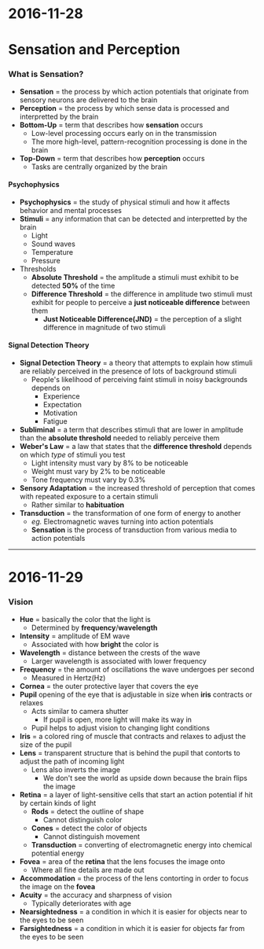 # 2016-11-28

# Sensation and Perception

### What is Sensation?
- **Sensation** = the process by which action potentials that originate from sensory neurons are delivered to the brain
- **Perception** = the process by which sense data is processed and interpretted by the brain
- **Bottom-Up** = term that describes how **sensation** occurs
    * Low-level processing occurs early on in the transmission
    * The more high-level, pattern-recognition processing is done in the brain
- **Top-Down** = term that describes how **perception** occurs
    * Tasks are centrally organized by the brain

#### Psychophysics
- **Psychophysics** = the study of physical stimuli and how it affects behavior and mental processes
- **Stimuli** = any information that can be detected and interpretted by the brain
    * Light
    * Sound waves
    * Temperature
    * Pressure
- Thresholds
    * **Absolute Threshold** = the amplitude a stimuli must exhibit to be detected **50%** of the time
    * **Difference Threshold** = the difference in amplitude two stimuli must exhibit for people to perceive a **just noticeable difference** between them
        + **Just Noticeable Difference(JND)** = the perception of a slight difference in magnitude of two stimuli

#### Signal Detection Theory
- **Signal Detection Theory** = a theory that attempts to explain how stimuli are reliably perceived in the presence of lots of background stimuli
    * People's likelihood of perceiving faint stimuli in noisy backgrounds depends on
        + Experience
        + Expectation
        + Motivation
        + Fatigue
- **Subliminal** = a term that describes stimuli that are lower in amplitude than the **absolute threshold** needed to reliably perceive them
- **Weber's Law** = a law that states that the **difference threshold** depends on which *type* of stimuli you test
    * Light intensity must vary by 8% to be noticeable
    * Weight must vary by 2% to be noticeable
    * Tone frequency must vary by 0.3%
- **Sensory Adaptation** = the increased threshold of perception that comes with repeated exposure to a certain stimuli
    * Rather similar to **habituation**
- **Transduction** = the transformation of one form of energy to another
    * *eg.* Electromagnetic waves turning into action potentials
    * **Sensation** is the process of transduction from various media to action potentials


---


# 2016-11-29

### Vision
- **Hue** = basically the color that the light is
    * Determined by **frequency**/**wavelength**
- **Intensity** = amplitude of EM wave
    * Associated with how **bright** the color is
- **Wavelength** = distance between the crests of the wave
    * Larger wavelength is associated with lower frequency
- **Frequency** = the amount of oscillations the wave undergoes per second
    * Measured in Hertz(Hz)
- **Cornea** = the outer protective layer that covers the eye
- **Pupil** opening of the eye that is adjustable in size when **iris** contracts or relaxes
    * Acts similar to camera shutter
        + If pupil is open, more light will make its way in
    * Pupil helps to adjust vision to changing light conditions
- **Iris** = a colored ring of muscle that contracts and relaxes to adjust the size of the pupil
- **Lens** = transparent structure that is behind the pupil that contorts to adjust the path of incoming light
    * Lens also inverts the image
        + We don't see the world as upside down because the brain flips the image
- **Retina** = a layer of light-sensitive cells that start an action potential if hit by certain kinds of light
    * **Rods** = detect the outline of shape
        + Cannot distinguish color
    * **Cones** = detect the color of objects
        + Cannot distinguish movement
    * **Transduction** = converting of electromagnetic energy into chemical potential energy
- **Fovea** = area of the **retina** that the lens focuses the image onto
    * Where all fine details are made out
- **Accommodation** = the process of the lens contorting in order to focus the image on the **fovea**
- **Acuity** = the accuracy and sharpness of vision
    * Typically deteriorates with age
- **Nearsightedness** = a condition in which it is easier for objects near to the eyes to be seen
- **Farsightedness** = a condition in which it is easier for objects far from the eyes to be seen
